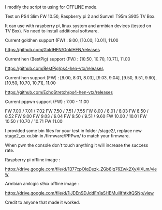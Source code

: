 I modify the script to using for OFFLINE mode.

Test on PS4 Slim FW 10.50, Raspberry pi 2 and Sunvell T95m S905 TV Box.

It can use with raspberry pi, linux system and armbian devices (tested on TV Box).
No need to install additional software.

Current goldhen support       (FW) : 9.00, [10.00, 10.01], 11.00

https://github.com/GoldHEN/GoldHEN/releases

Current hen (BestPig) support (FW) : [10.50, 10.70, 10.71], 11.00

https://github.com/BestPig/ps4-hen-vtx/releases

Current hen support           (FW) : [8.00, 8.01, 8.03], [9.03, 9.04], [9.50, 9.51, 9.60], [10.50, 10.70, 10.71], 11.00

https://github.com/EchoStretch/ps4-hen-vtx/releases

Current pppwn support         (FW) : 7.00 - 11.00

FW 7.00 / 7.01 / 7.02
FW 7.50 / 7.51 / 7.55
FW 8.00 / 8.01 / 8.03
FW 8.50 / 8.52
FW 9.00
FW 9.03 / 9.04
FW 9.50 / 9.51 / 9.60
FW 10.00 / 10.01
FW 10.50 / 10.70 / 10.71
FW 11.00

I provided some bin files for your test in folder /stage2/, replace new stage2_xx.xx.bin in /firmware/PPPwn/ to match your firmware.

When pwn the console don't touch anything it will increase the success rate.

Raspberry pi offline image :

https://drive.google.com/file/d/1B77cpOlqDezk_ZGb8Iq76Zwk2XyXiXLm/view

Armbian amlogic s9xx offline image :

https://drive.google.com/file/d/1lJDEnSDJddFn1aSHEMuiIIfhtkltQSNp/view

Credit to anyone that made it worked.
